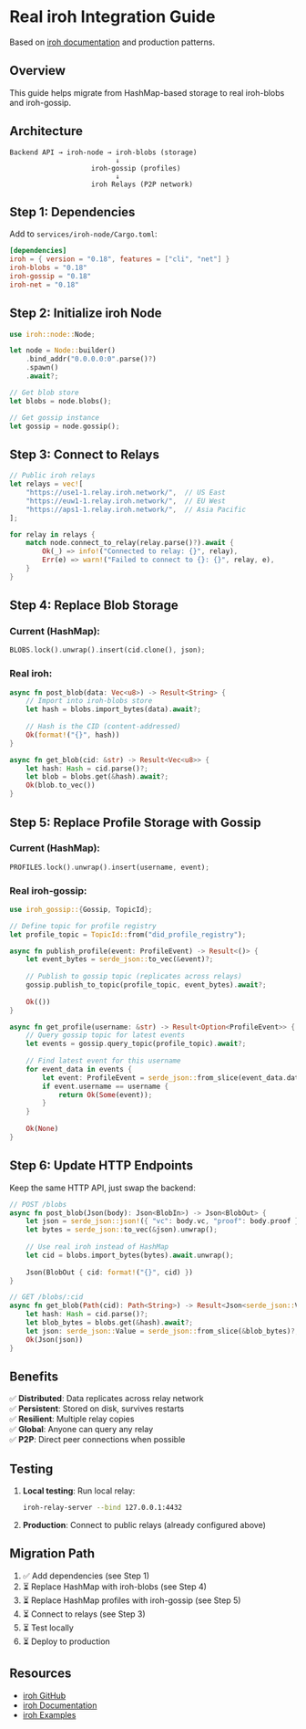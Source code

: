 # Real iroh Integration Guide

Based on [iroh documentation](https://github.com/n0-computer/iroh) and production patterns.

## Overview

This guide helps migrate from HashMap-based storage to real iroh-blobs and iroh-gossip.

## Architecture

```
Backend API → iroh-node → iroh-blobs (storage)
                          ↓
                    iroh-gossip (profiles)
                          ↓
                    iroh Relays (P2P network)
```

## Step 1: Dependencies

Add to `services/iroh-node/Cargo.toml`:

```toml
[dependencies]
iroh = { version = "0.18", features = ["cli", "net"] }
iroh-blobs = "0.18"
iroh-gossip = "0.18"
iroh-net = "0.18"
```

## Step 2: Initialize iroh Node

```rust
use iroh::node::Node;

let node = Node::builder()
    .bind_addr("0.0.0.0:0".parse()?)
    .spawn()
    .await?;

// Get blob store
let blobs = node.blobs();

// Get gossip instance
let gossip = node.gossip();
```

## Step 3: Connect to Relays

```rust
// Public iroh relays
let relays = vec![
    "https://use1-1.relay.iroh.network/",  // US East
    "https://euw1-1.relay.iroh.network/",  // EU West
    "https://aps1-1.relay.iroh.network/",  // Asia Pacific
];

for relay in relays {
    match node.connect_to_relay(relay.parse()?).await {
        Ok(_) => info!("Connected to relay: {}", relay),
        Err(e) => warn!("Failed to connect to {}: {}", relay, e),
    }
}
```

## Step 4: Replace Blob Storage

### Current (HashMap):
```rust
BLOBS.lock().unwrap().insert(cid.clone(), json);
```

### Real iroh:
```rust
async fn post_blob(data: Vec<u8>) -> Result<String> {
    // Import into iroh-blobs store
    let hash = blobs.import_bytes(data).await?;
    
    // Hash is the CID (content-addressed)
    Ok(format!("{}", hash))
}

async fn get_blob(cid: &str) -> Result<Vec<u8>> {
    let hash: Hash = cid.parse()?;
    let blob = blobs.get(&hash).await?;
    Ok(blob.to_vec())
}
```

## Step 5: Replace Profile Storage with Gossip

### Current (HashMap):
```rust
PROFILES.lock().unwrap().insert(username, event);
```

### Real iroh-gossip:
```rust
use iroh_gossip::{Gossip, TopicId};

// Define topic for profile registry
let profile_topic = TopicId::from("did_profile_registry");

async fn publish_profile(event: ProfileEvent) -> Result<()> {
    let event_bytes = serde_json::to_vec(&event)?;
    
    // Publish to gossip topic (replicates across relays)
    gossip.publish_to_topic(profile_topic, event_bytes).await?;
    
    Ok(())
}

async fn get_profile(username: &str) -> Result<Option<ProfileEvent>> {
    // Query gossip topic for latest events
    let events = gossip.query_topic(profile_topic).await?;
    
    // Find latest event for this username
    for event_data in events {
        let event: ProfileEvent = serde_json::from_slice(event_data.data())?;
        if event.username == username {
            return Ok(Some(event));
        }
    }
    
    Ok(None)
}
```

## Step 6: Update HTTP Endpoints

Keep the same HTTP API, just swap the backend:

```rust
// POST /blobs
async fn post_blob(Json(body): Json<BlobIn>) -> Json<BlobOut> {
    let json = serde_json::json!({ "vc": body.vc, "proof": body.proof });
    let bytes = serde_json::to_vec(&json).unwrap();
    
    // Use real iroh instead of HashMap
    let cid = blobs.import_bytes(bytes).await.unwrap();
    
    Json(BlobOut { cid: format!("{}", cid) })
}

// GET /blobs/:cid
async fn get_blob(Path(cid): Path<String>) -> Result<Json<serde_json::Value>> {
    let hash: Hash = cid.parse()?;
    let blob_bytes = blobs.get(&hash).await?;
    let json: serde_json::Value = serde_json::from_slice(&blob_bytes)?;
    Ok(Json(json))
}
```

## Benefits

✅ **Distributed**: Data replicates across relay network  
✅ **Persistent**: Stored on disk, survives restarts  
✅ **Resilient**: Multiple relay copies  
✅ **Global**: Anyone can query any relay  
✅ **P2P**: Direct peer connections when possible  

## Testing

1. **Local testing**: Run local relay:
   ```bash
   iroh-relay-server --bind 127.0.0.1:4432
   ```

2. **Production**: Connect to public relays (already configured above)

## Migration Path

1. ✅ Add dependencies (see Step 1)
2. ⏳ Replace HashMap with iroh-blobs (see Step 4)
3. ⏳ Replace HashMap profiles with iroh-gossip (see Step 5)
4. ⏳ Connect to relays (see Step 3)
5. ⏳ Test locally
6. ⏳ Deploy to production

## Resources

- [iroh GitHub](https://github.com/n0-computer/iroh)
- [iroh Documentation](https://iroh.computer/)
- [iroh Examples](https://github.com/n0-computer/iroh/tree/main/examples)

